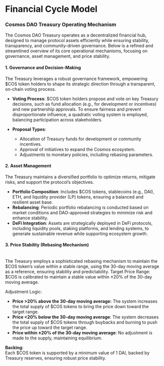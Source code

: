 # Financial Cycle Model

### Cosmos DAO Treasury Operating Mechanism

The Cosmos DAO Treasury operates as a decentralized financial hub, designed to manage protocol assets efficiently while ensuring stability, transparency, and community-driven governance. Below is a refined and streamlined overview of its core operational mechanisms, focusing on governance, asset management, and price stability.



#### **1. Governance and Decision-Making**

The Treasury leverages a robust governance framework, empowering $COS token holders to shape its strategic direction through a transparent, on-chain voting process.

* **Voting Process**: $COS token holders propose and vote on key Treasury decisions, such as fund allocation (e.g., for development or incentives) and new partnership approvals. To ensure fairness and prevent disproportionate influence, a quadratic voting system is employed, balancing participation across stakeholders.
*   **Proposal Types**:

    * Allocation of Treasury funds for development or community incentives.
    * Approval of initiatives to expand the Cosmos ecosystem.
    * Adjustments to monetary policies, including rebasing parameters.



#### **2. Asset Management**

The Treasury maintains a diversified portfolio to optimize returns, mitigate risks, and support the protocol’s objectives.

* **Portfolio Composition**: Includes $COS tokens, stablecoins (e.g., DAI), ETH, and liquidity provider (LP) tokens, ensuring a balanced and resilient asset base.
* **Rebalancing**: Periodic portfolio rebalancing is conducted based on market conditions and DAO-approved strategies to minimize risk and enhance stability.
* **DeFi Integration**: Assets are strategically deployed in DeFi protocols, including liquidity pools, staking platforms, and lending systems, to generate sustainable revenue while supporting ecosystem growth.



#### **3.** Price Stability (Rebasing Mechanism)

\
The Treasury employs a sophisticated rebasing mechanism to maintain the $COS token’s value within a stable range, using the 30-day moving average as a reference, ensuring stability and predictability. Target Price Range:\
$COS is calibrated to maintain a stable value within ±20% of the 30-day moving average.&#x20;

Adjustment Logic:

* **Price >20% above the 30-day moving average:** The system increases the total supply of $COS tokens to bring the price down toward the target range.
* **Price <20% below the 30-day moving average**: The system decreases the total supply of $COS tokens through buybacks and burning to push the price up toward the target range.
* **Price within ±20% of the 30-day moving average**: No adjustment is made to the supply, maintaining equilibrium.

**Backing**:\
Each $COS token is supported by a minimum value of 1 DAI, backed by Treasury reserves, ensuring robust price stability.
